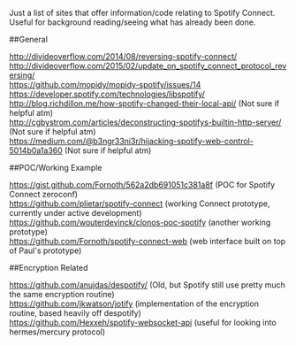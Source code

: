 Just a list of sites that offer information/code relating to Spotify Connect. Useful for background reading/seeing what has already been done.

##General

http://divideoverflow.com/2014/08/reversing-spotify-connect/  
http://divideoverflow.com/2015/02/update_on_spotify_connect_protocol_reversing/  
https://github.com/mopidy/mopidy-spotify/issues/14  
https://developer.spotify.com/technologies/libspotify/  
http://blog.richdillon.me/how-spotify-changed-their-local-api/ (Not sure if helpful atm)  
http://cgbystrom.com/articles/deconstructing-spotifys-builtin-http-server/ (Not sure if helpful atm)  
https://medium.com/@b3ngr33ni3r/hijacking-spotify-web-control-5014b0a1a360 (Not sure if helpful atm)  

##POC/Working Example

https://gist.github.com/Fornoth/562a2db691051c381a8f (POC for Spotify Connect zeroconf)  
https://github.com/plietar/spotify-connect (working Connect prototype, currently under active development)  
https://github.com/wouterdevinck/clonos-poc-spotify (another working prototype)  
https://github.com/Fornoth/spotify-connect-web (web interface built on top of Paul's prototype)  


##Encryption Related

https://github.com/anujdas/despotify/ (Old, but Spotify still use pretty much the same encryption routine)  
https://github.com/jkwatson/jotify (implementation of the encryption routine, based heavily off despotify)  
https://github.com/Hexxeh/spotify-websocket-api (useful for looking into hermes/mercury protocol)  


